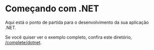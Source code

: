 # Começando com .NET

Aqui está o ponto de partida para o desenvolvimento da sua aplicação .NET.

Se você quiser ver o exemplo completo, confira este diretório, [/complete/dotnet](../complete/dotnet/).
